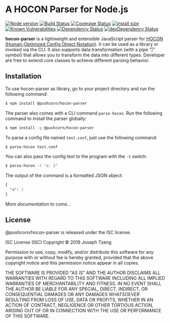 # A HOCON Parser for Node.js

[![Node version](https://img.shields.io/node/v/@pushcorn/hocon-parser.svg?style=flat)](http://nodejs.org/download/)
[![Build Status](https://travis-ci.com/josephtzeng/hocon-parser.svg?branch=master)](https://travis-ci.com/josephtzeng/hocon-parser)
[![Coverage Status](https://coveralls.io/repos/github/josephtzeng/hocon-parser/badge.svg?branch=master)](https://coveralls.io/github/josephtzeng/hocon-parser?branch=master)
[![install size](https://packagephobia.now.sh/badge?p=@pushcorn/hocon-parser)](https://packagephobia.now.sh/result?p=@pushcorn/hocon-parser)
[![Known Vulnerabilities](https://snyk.io/test/github/josephtzeng/hocon-parser/badge.svg)](https://snyk.io/test/github/josephtzeng/hocon-parser)
[![Dependency Status](https://img.shields.io/david/josephtzeng/hocon-parser.svg)](https://david-dm.org/josephtzeng/hocon-parser)
[![devDependency Status](https://img.shields.io/david/dev/josephtzeng/hocon-parser.svg)](https://david-dm.org/josephtzeng/hocon-parser?type=dev)



**hocon-parser** is a lightweight and extensible JavaScript parser for [HOCON (Human-Optimized Config Object Notation)](https://github.com/lightbend/config/blob/master/HOCON.md). It can be used as a library or invoked via the CLI. It also supports data transformation (with a pipe "|" symbol) that allows you to transform the data into different types. Developer are free to extend core classes to achieve different parsing behavior.



## Installation

To use hocon-parser as library, go to your project directory and run the following command:

```sh
$ npm install @pushcorn/hocon-parser
```

The parser also comes with a CLI command ``parse-hocon``. Run the following command to install the parser globally:

```sh
$ npm install -g @pushcorn/hocon-parser
```

To parse a config file named ``test.conf``, just use the following command:

```sh
$ parse-hocon test.conf
```

You can also pass the config text to the program with the ``-t`` switch:

```sh
$ parse-hocon -t "a: 1"
```

The output of the command is a formatted JSON object:

```json
{
  "a": 1
}
```

*More documentation to come...*


## License

@pushcorn/hocon-parser is released under the ISC license.

ISC License (ISC)
Copyright © 2019 Joseph Tzeng

Permission to use, copy, modify, and/or distribute this software for any purpose with or without fee is hereby granted, provided that the above copyright notice and this permission notice appear in all copies.

THE SOFTWARE IS PROVIDED "AS IS" AND THE AUTHOR DISCLAIMS ALL WARRANTIES WITH REGARD TO THIS SOFTWARE INCLUDING ALL IMPLIED WARRANTIES OF MERCHANTABILITY AND FITNESS. IN NO EVENT SHALL THE AUTHOR BE LIABLE FOR ANY SPECIAL, DIRECT, INDIRECT, OR CONSEQUENTIAL DAMAGES OR ANY DAMAGES WHATSOEVER RESULTING FROM LOSS OF USE, DATA OR PROFITS, WHETHER IN AN ACTION OF CONTRACT, NEGLIGENCE OR OTHER TORTIOUS ACTION, ARISING OUT OF OR IN CONNECTION WITH THE USE OR PERFORMANCE OF THIS SOFTWARE.
